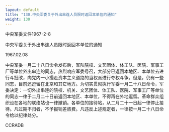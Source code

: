 ```yaml
---
layout: default
title: "130.中央军委关于外出串连人员限时返回本单位的通知"
weight: 130
---
```


中央军委文件1967-2-8

中央军委关于外出串连人员限时返回本单位的通知

1967.02.08

中央军委一月二十八日命令发布后，军队院校、文艺团体、体工队、医院、军事工厂等单位外出串连的同志，热烈响应军委号召，大部分已返回本地区、本单位去进行斗批改，向党内一小撮走资本主义道路的当权派进行夺权斗争。但是，仍有一些同志，目前还逗留在北京和其它地方。为切实贯彻执行军委一月二十八日命令，军委决定：一切外出串连的院校、机关、文艺团体、体工队、医院、军事工厂等单位的同志一律于二月二十日前返回本地区、本单位，不得再在外地逗留。革命群众组织设在各地的联络站也一律撤销。各单位的接待站，从二月二十一日起一律停止接待。凡过期不归者，不予报销差旅费。凡违反上述规定者，一律按一月二十八日命令给以纪律处分。

CCRADB

